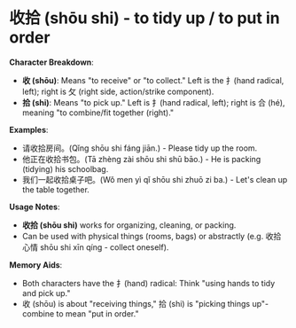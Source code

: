 # **收拾 (shōu shi) - to tidy up / to put in order**

**Character Breakdown**:  
- **收 (shōu)**: Means "to receive" or "to collect." Left is the 扌(hand radical, left); right is 攵 (right side, action/strike component).  
- **拾 (shi)**: Means "to pick up." Left is 扌(hand radical, left); right is 合 (hé), meaning "to combine/fit together (right)."

**Examples**:  
- 请收拾房间。(Qǐng shōu shi fáng jiān.) - Please tidy up the room.  
- 他正在收拾书包。(Tā zhèng zài shōu shi shū bāo.) - He is packing (tidying) his schoolbag.  
- 我们一起收拾桌子吧。(Wǒ men yì qǐ shōu shi zhuō zi ba.) - Let's clean up the table together.

**Usage Notes**:  
- **收拾 (shōu shi)** works for organizing, cleaning, or packing.  
- Can be used with physical things (rooms, bags) or abstractly (e.g. 收拾心情 shōu shi xīn qíng - collect oneself).

**Memory Aids**:  
- Both characters have the 扌(hand) radical: Think "using hands to tidy and pick up."  
- 收 (shōu) is about "receiving things," 拾 (shi) is "picking things up"-combine to mean "put in order."